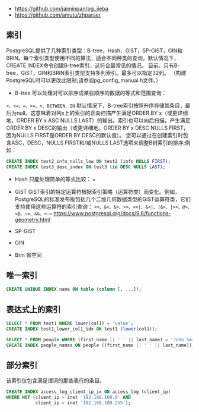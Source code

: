 - https://github.com/jaiminpan/pg_jieba
- https://github.com/amutu/zhparser

## 索引

PostgreSQL提供了几种索引类型：B-tree，Hash，GiST，SP-GiST，GIN和BRIN。每个索引类型使用不同的算法，适合不同种类的查询。默认情况下，CREATE INDEX命令创建B-tree索引，这符合最常见的情况。
目前，只有B-tree，GiST，GIN和BRIN索引类型支持多列索引。最多可以指定32列。 （构建PostgreSQL时可以更改此限制;请参阅pg_config_manual.h文件。）


- B-tree
可以处理对可以排序成某些顺序的数据的等式和范围查询：

`<、<=、=、>=、>、BETWEEN、IN`
默认情况下，B-tree索引按照升序存储其条目，最后为null。这意味着对列x上的索引的正向扫描产生满足ORDER BY x（或更详细地，ORDER BY x ASC NULLS LAST）的输出。索引也可以向后扫描，产生满足ORDER BY x DESC的输出（或更详细地，ORDER BY x DESC NULLS FIRST，因为NULLS FIRST是ORDER BY DESC的默认值）。
您可以通过在创建索引时包含ASC，DESC，NULLS FIRST和/或NULLS LAST选项来调整B树索引的排序;例如：
```sql
CREATE INDEX test2_info_nulls_low ON test2 (info NULLS FIRST);
CREATE INDEX test3_desc_index ON test3 (id DESC NULLS LAST);
```

- Hash
只能处理简单的等式比较：
`=`

- GiST
GiST索引的特定运算符根据索引策略（运算符类）而变化。例如，PostgreSQL的标准发布版包括几个二维几何数据类型的GiST运算符类，它们支持使用这些运算符的索引查询：
`<<、&<、&>、>>、<<|、&<|、|&>、|>>、@>、<@、~=、&&、<->`
https://www.postgresql.org/docs/9.6/functions-geometry.html

- SP-GiST

- GIN

- Brin
省空间

## 唯一索引
```sql
CREATE UNIQUE INDEX name ON table (column [, ...]);
```

## 表达式上的索引

```sql
SELECT * FROM test1 WHERE lower(col1) = 'value';
CREATE INDEX test1_lower_col1_idx ON test1 (lower(col1));

SELECT * FROM people WHERE (first_name || ' ' || last_name) = 'John Smith';
CREATE INDEX people_names ON people ((first_name || ' ' || last_name));
```

## 部分索引

该索引仅包含满足谓词的那些表行的条目。
```sql
CREATE INDEX access_log_client_ip_ix ON access_log (client_ip)
WHERE NOT (client_ip > inet '192.168.100.0' AND
           client_ip < inet '192.168.100.255');
```
